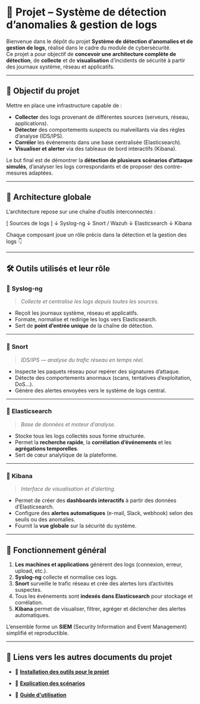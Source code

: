 # 🧠 Projet – Système de détection d’anomalies & gestion de logs

Bienvenue dans le dépôt du projet **Système de détection d’anomalies et de gestion de logs**, réalisé dans le cadre du module de cybersécurité.  
Ce projet a pour objectif de **concevoir une architecture complète de détection**, de **collecte** et de **visualisation** d’incidents de sécurité à partir des journaux système, réseau et applicatifs.

---

## 🎯 Objectif du projet

Mettre en place une infrastructure capable de :
- **Collecter** des logs provenant de différentes sources (serveurs, réseau, applications).  
- **Détecter** des comportements suspects ou malveillants via des règles d’analyse (IDS/IPS).  
- **Corréler** les événements dans une base centralisée (Elasticsearch).  
- **Visualiser et alerter** via des tableaux de bord interactifs (Kibana).  

Le but final est de démontrer la **détection de plusieurs scénarios d’attaque simulés**, d’analyser les logs correspondants et de proposer des contre-mesures adaptées.

---

## 🧩 Architecture globale

L’architecture repose sur une chaîne d’outils interconnectés :  

[ Sources de logs ]
↓
Syslog-ng
↓
Snort / Wazuh
↓
Elasticsearch
↓
Kibana


Chaque composant joue un rôle précis dans la détection et la gestion des logs 👇

---

## 🛠️ Outils utilisés et leur rôle

### 🔹 **Syslog-ng**
> *Collecte et centralise les logs depuis toutes les sources.*

- Reçoit les journaux système, réseau et applicatifs.  
- Formate, normalise et redirige les logs vers Elasticsearch.  
- Sert de **point d’entrée unique** de la chaîne de détection.

---

### 🔹 **Snort**
> *IDS/IPS — analyse du trafic réseau en temps réel.*

- Inspecte les paquets réseau pour repérer des signatures d’attaque.  
- Détecte des comportements anormaux (scans, tentatives d’exploitation, DoS…).  
- Génère des alertes envoyées vers le système de logs central.

---

### 🔹 **Elasticsearch**
> *Base de données et moteur d’analyse.*

- Stocke tous les logs collectés sous forme structurée.  
- Permet la **recherche rapide**, la **corrélation d’événements** et les **agrégations temporelles**.  
- Sert de cœur analytique de la plateforme.

---

### 🔹 **Kibana**
> *Interface de visualisation et d’alerting.*

- Permet de créer des **dashboards interactifs** à partir des données d’Elasticsearch.  
- Configure des **alertes automatiques** (e-mail, Slack, webhook) selon des seuils ou des anomalies.  
- Fournit la **vue globale** sur la sécurité du système.

---

## 🧠 Fonctionnement général

1. **Les machines et applications** génèrent des logs (connexion, erreur, upload, etc.).  
2. **Syslog-ng** collecte et normalise ces logs.  
3. **Snort** surveille le trafic réseau et crée des alertes lors d’activités suspectes.  
4. Tous les événements sont **indexés dans Elasticsearch** pour stockage et corrélation.  
5. **Kibana** permet de visualiser, filtrer, agréger et déclencher des alertes automatiques.  

L’ensemble forme un **SIEM** (Security Information and Event Management) simplifié et reproductible.

---

## 📎 Liens vers les autres documents du projet

- 🔗 [**Installation des outils pour le projet**](./Installation.md)   

- 🔗 [**Explication des scénarios**](./Scenarios.md) 

- 🔗 [**Guide d'utilisation**](./Utilisation.md) 
